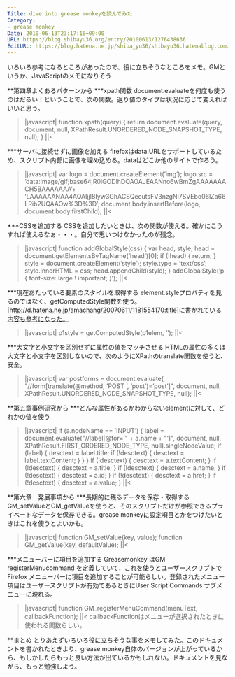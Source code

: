 ```yaml
---
Title: dive into grease monkeyを読んでみた
Category:
- grease monkey
Date: 2010-06-13T23:17:16+09:00
URL: https://blog.shibayu36.org/entry/20100613/1276438636
EditURL: https://blog.hatena.ne.jp/shiba_yu36/shibayu36.hatenablog.com/atom/entry/12704591929888039182
---
```


いろいろ参考になるところがあったので、役に立ちそうなところをメモ。GMというか、JavaScriptのメモになりそう

**第四章よくあるパターンから
***xpath関数
document.evaluateを何度も使うのはだるい！ということで、次の関数。返り値のタイプは状況に応じて変えればいいと思う。
>|javascript|
function xpath(query) {
return document.evaluate(query, document, null,
XPathResult.UNORDERED_NODE_SNAPSHOT_TYPE, null);
}
||<

***サーバに接続せずに画像を加える
firefoxはdata:URLをサポートしているため、スクリプト内部に画像を埋め込める。dataはどこか他のサイトで作ろう。
>|javascript|
var logo = document.createElement(’img’);
logo.src = \
    ’data:image/gif;base64,R0lGODlhDQAOAJEAANno6wBmZgAAAAAAACH5BAAAAAAA’+
’LAAAAAANAA4AQAIjjI8Iyw3GhACSQecutsFV3nzgNi7SVEbo06lZa66LRib2UQAAOw%3D%3D’;
document.body.insertBefore(logo, document.body.firstChild);
||<

***CSSを追加する
CSSを追加したいときは、次の関数が使える。確かにこうすれば使えるなぁ・・・。自分で思いつけなかったのが残念。
>|javascript|
function addGlobalStyle(css) {
    var head, style;
    head = document.getElementsByTagName(’head’)[0];
    if (!head) { return; }
    style = document.createElement(’style’);
    style.type = ’text/css’;
    style.innerHTML = css;
    head.appendChild(style);
}
addGlobalStyle(’p { font-size: large ! important; }’);
||<

***現在あたっている要素のスタイルを取得する
element.styleプロパティを見るのではなく、getComputedStyle関数を使う。[http://d.hatena.ne.jp/amachang/20070611/1181554170:title]に書かれている内容も参考になった。
>|javascript|
p1style = getComputedStyle(p1elem, ’’);
||<

***大文字と小文字を区別せずに属性の値をマッチさせる
HTMLの属性の多くは大文字と小文字を区別しないので、次のようにXPathのtranslate関数を使うと、安全。
>|javascript|
var postforms = document.evaluate(
    "//form[translate(@method, ’POST ’, ’post’)=’post’]",
    document,
    null,
    XPathResult.UNORDERED_NODE_SNAPSHOT_TYPE,
    null);
||<


**第五章事例研究から
***どんな属性があるかわからないelementに対して、どれかの値を使う
>|javascript|
if (a.nodeName == ’INPUT’) {
    label = document.evaluate("//label[@for=’" + a.name + "’]",
    document,
    null,
    XPathResult.FIRST_ORDERED_NODE_TYPE,
    null).singleNodeValue;
    if (label) {
        desctext = label.title;
        if (!desctext) { desctext = label.textContent; }
    }
}
if (!desctext) { desctext = a.textContent; }
if (!desctext) { desctext = a.title; }
if (!desctext) { desctext = a.name; }
if (!desctext) { desctext = a.id; }
if (!desctext) { desctext = a.href; }
if (!desctext) { desctext = a.value; }
||<

**第六章　発展事項から
***長期的に残るデータを保存・取得する
GM_setValueとGM_getValueを使うと、そのスクリプトだけが参照できるプライベートなデータを保存できる。grease monkeyに設定項目とかをつけたいときはこれを使うとよいかも。
>|javascript|
function GM_setValue(key, value);
function GM_getValue(key, defaultValue);
||<

***メニューバーに項目を追加する
Greasemonkey はGM registerMenucommand を定義していて，これを使うとユーザースクリプトでFirefox メニューバーに項目を追加することが可能らしい。登録されたメニュー項目はユーザースクリプトが有効であるときにUser Script Commands サブメニューに現れる。
>|javascript|
function GM_registerMenuCommand(menuText, callbackFunction);
||<
callbackFunctionはメニューが選択されたときに使われる関数らしい。

**まとめ
とりあえずいろいろ役に立ちそうな事をメモしてみた。このドキュメントを書かれたときより、grease monkey自体のバージョンが上がっているから、もしかしたらもっと良い方法が出ているかもしれない。ドキュメントを見ながら、もっと勉強しよう。

